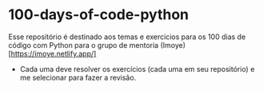 # 100-days-of-code-python

Esse repositório é destinado aos temas e exercicios para os 100 dias de código com Python para o grupo de mentoria (Imoye)[https://imoye.netlify.app/]

- Cada uma deve resolver os exercícios (cada uma em seu repositório) e me selecionar para fazer a revisão.
